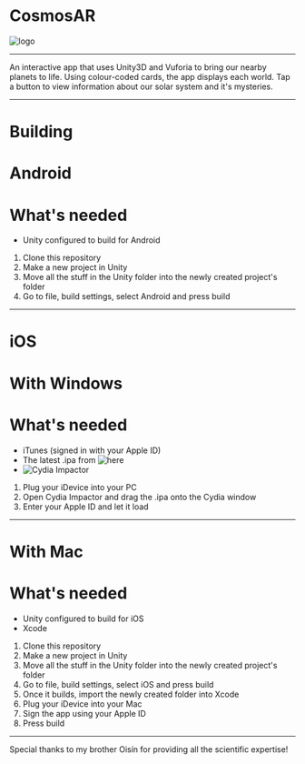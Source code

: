 # CosmosAR
![logo](https://i.imgur.com/4bZbMqEl.jpg)

-------
An interactive app that uses Unity3D and Vuforia to bring our nearby planets to life. Using colour-coded cards, the app displays each world. Tap a button to view information about our solar system and it's mysteries.

-------

# Building

# Android

# What's needed

- Unity configured to build for Android

1. Clone this repository
2. Make a new project in Unity
3. Move all the stuff in the Unity folder into the newly created project's folder
4. Go to file, build settings, select Android and press build

-------

# iOS

# With Windows

# What's needed

- iTunes (signed in with your Apple ID)
- The latest .ipa from ![here](https://github.com/Racing5372/CosmosAR/releases)
- ![Cydia Impactor](https://cydia.saurik.com/api/latest/2)


1. Plug your iDevice into your PC
2. Open Cydia Impactor and drag the .ipa onto the Cydia window
3. Enter your Apple ID and let it load

-------

# With Mac

# What's needed

- Unity configured to build for iOS
- Xcode

1. Clone this repository
2. Make a new project in Unity
3. Move all the stuff in the Unity folder into the newly created project's folder
4. Go to file, build settings, select iOS and press build
5. Once it builds, import the newly created folder into Xcode
6. Plug your iDevice into your Mac
7. Sign the app using your Apple ID
8. Press build

-------

Special thanks to my brother Oisín for providing all the scientific expertise!

